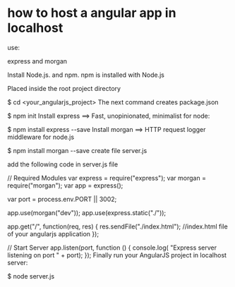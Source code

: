 # how to host a angular app in localhost

 use:

express and
morgan 

Install Node.js. and npm. npm is installed with Node.js

Placed inside the root project directory

$ cd <your_angularjs_project>
The next command creates package.json

$ npm init
Install express ==> Fast, unopinionated, minimalist for node:

$ npm install express --save
Install morgan ==> HTTP request logger middleware for node.js

$ npm install morgan --save
create file server.js 


add the following code in server.js file

// Required Modules
var express    = require("express");
var morgan     = require("morgan");
var app        = express();

var port = process.env.PORT || 3002;

app.use(morgan("dev"));
app.use(express.static("./"));

app.get("/", function(req, res) {
    res.sendFile("./index.html"); //index.html file of your angularjs application
});

// Start Server
app.listen(port, function () {
    console.log( "Express server listening on port " + port);
});
Finally run your AngularJS project in localhost server:

$ node server.js
